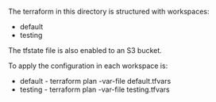 The terraform in this directory is structured with workspaces: 
* default
* testing

The tfstate file is also enabled to an S3 bucket. 

To apply the configuration in each workspace is: 
* default - terraform plan -var-file default.tfvars
* testing - terraform plan -var-file testing.tfvars